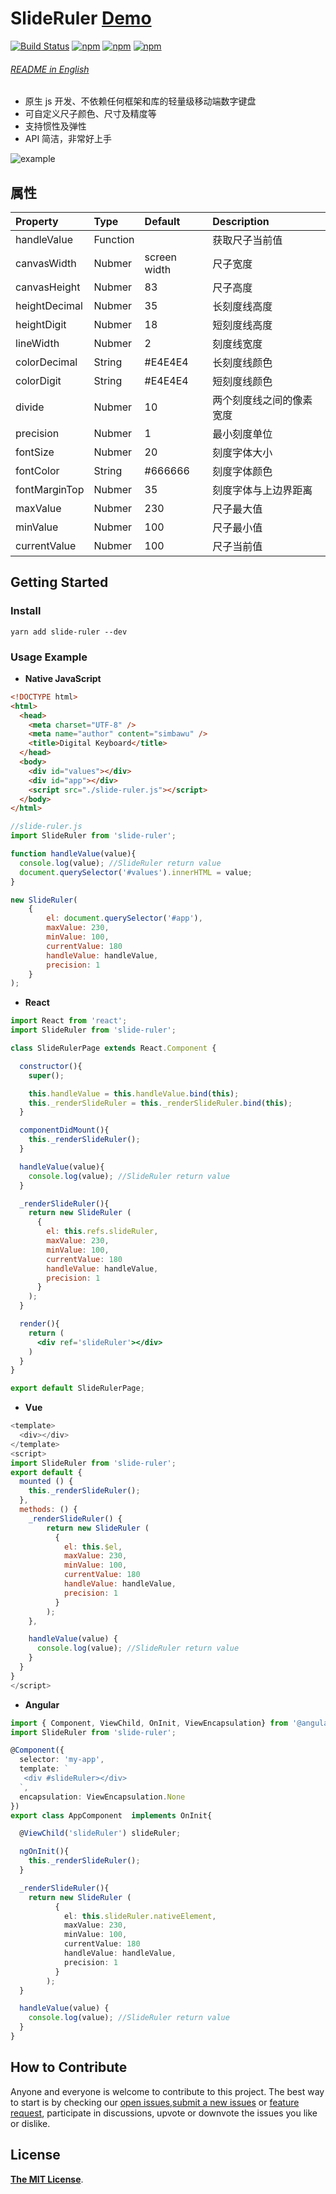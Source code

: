 # SlideRuler [Demo](https://wusb.github.io/slide-ruler)

[![Build Status](https://travis-ci.org/wusb/slide-ruler.svg?branch=master)](https://travis-ci.org/wusb/slide-ruler)
[![npm](https://img.shields.io/npm/v/slide-ruler.svg)](https://www.npmjs.com/package/slide-ruler)
[![npm](https://img.shields.io/npm/dt/slide-ruler.svg)](https://www.npmjs.com/package/slide-ruler)
[![npm](https://img.shields.io/npm/l/slide-ruler.svg)](https://www.npmjs.com/package/slide-ruler)

###### [README in English](README.md)

- 原生 js 开发、不依赖任何框架和库的轻量级移动端数字键盘
- 可自定义尺子颜色、尺寸及精度等
- 支持惯性及弹性
- API 简洁，非常好上手

![example](https://i.loli.net/2018/06/27/5b3350dd2c4cc.gif)

## 属性

| Property      | Type     | Default      | Description              |
| :------------ | :------- | :----------- | :----------------------- |
| handleValue   | Function |              | 获取尺子当前值           |
| canvasWidth   | Nubmer   | screen width | 尺子宽度                 |
| canvasHeight  | Nubmer   | 83           | 尺子高度                 |
| heightDecimal | Nubmer   | 35           | 长刻度线高度             |
| heightDigit   | Nubmer   | 18           | 短刻度线高度             |
| lineWidth     | Nubmer   | 2            | 刻度线宽度               |
| colorDecimal  | String   | #E4E4E4      | 长刻度线颜色             |
| colorDigit    | String   | #E4E4E4      | 短刻度线颜色             |
| divide        | Nubmer   | 10           | 两个刻度线之间的像素宽度 |
| precision     | Nubmer   | 1            | 最小刻度单位             |
| fontSize      | Nubmer   | 20           | 刻度字体大小             |
| fontColor     | String   | #666666      | 刻度字体颜色             |
| fontMarginTop | Nubmer   | 35           | 刻度字体与上边界距离     |
| maxValue      | Nubmer   | 230          | 尺子最大值               |
| minValue      | Nubmer   | 100          | 尺子最小值               |
| currentValue  | Nubmer   | 100          | 尺子当前值               |

## Getting Started

### Install

```shell
yarn add slide-ruler --dev
```

### Usage Example

- **Native JavaScript**

```html
<!DOCTYPE html>
<html>
  <head>
    <meta charset="UTF-8" />
    <meta name="author" content="simbawu" />
    <title>Digital Keyboard</title>
  </head>
  <body>
    <div id="values"></div>
    <div id="app"></div>
    <script src="./slide-ruler.js"></script>
  </body>
</html>
```

```javascript
//slide-ruler.js
import SlideRuler from 'slide-ruler';

function handleValue(value){
  console.log(value); //SlideRuler return value
  document.querySelector('#values').innerHTML = value;
}

new SlideRuler(
    {
        el: document.querySelector('#app'),
        maxValue: 230,
        minValue: 100,
        currentValue: 180
        handleValue: handleValue,
        precision: 1
    }
);
```

- **React**

```jsx
import React from 'react';
import SlideRuler from 'slide-ruler';

class SlideRulerPage extends React.Component {

  constructor(){
    super();

    this.handleValue = this.handleValue.bind(this);
    this._renderSlideRuler = this._renderSlideRuler.bind(this);
  }

  componentDidMount(){
    this._renderSlideRuler();
  }

  handleValue(value){
    console.log(value); //SlideRuler return value
  }

  _renderSlideRuler(){
    return new SlideRuler (
      {
        el: this.refs.slideRuler,
        maxValue: 230,
        minValue: 100,
        currentValue: 180
        handleValue: handleValue,
        precision: 1
      }
    );
  }

  render(){
    return (
      <div ref='slideRuler'></div>
    )
  }
}

export default SlideRulerPage;
```

- **Vue**

```js
<template>
  <div></div>
</template>
<script>
import SlideRuler from 'slide-ruler';
export default {
  mounted () {
    this._renderSlideRuler();
  },
  methods: () {
    _renderSlideRuler() {
    	return new SlideRuler (
          {
            el: this.$el,
            maxValue: 230,
            minValue: 100,
            currentValue: 180
            handleValue: handleValue,
            precision: 1
          }
        );
    },

    handleValue(value) {
      console.log(value); //SlideRuler return value
    }
  }
}
</script>
```

- **Angular**

```typescript
import { Component, ViewChild, OnInit, ViewEncapsulation} from '@angular/core';
import SlideRuler from 'slide-ruler';

@Component({
  selector: 'my-app',
  template: `
   <div #slideRuler></div>
  `,
  encapsulation: ViewEncapsulation.None
})
export class AppComponent  implements OnInit{

  @ViewChild('slideRuler') slideRuler;

  ngOnInit(){
    this._renderSlideRuler();
  }

  _renderSlideRuler(){
    return new SlideRuler (
          {
            el: this.slideRuler.nativeElement,
            maxValue: 230,
            minValue: 100,
            currentValue: 180
            handleValue: handleValue,
            precision: 1
          }
        );
  }

  handleValue(value) {
    console.log(value); //SlideRuler return value
  }
}
```

## How to Contribute

Anyone and everyone is welcome to contribute to this project. The best way to start is by checking our [open issues](https://github.com/wusb/slide-ruler/issues),[submit a new issues](https://github.com/wusb/slide-ruler/issues/new?labels=bug) or [feature request](https://github.com/wusb/slide-ruler/issues/new?labels=enhancement), participate in discussions, upvote or downvote the issues you like or dislike.

## License

[**The MIT License**](http://opensource.org/licenses/MIT).
